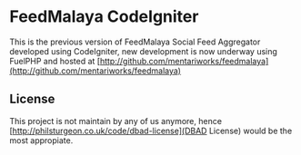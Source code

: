 # FeedMalaya CodeIgniter

This is the previous version of FeedMalaya Social Feed Aggregator developed using CodeIgniter, new development is now underway using FuelPHP and hosted at [http://github.com/mentariworks/feedmalaya](http://github.com/mentariworks/feedmalaya)

## License
This project is not maintain by any of us anymore, hence [http://philsturgeon.co.uk/code/dbad-license](DBAD License) would be the most appropiate.